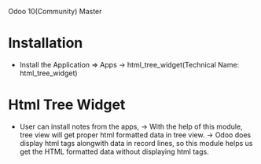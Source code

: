 Odoo 10(Community) Master

Installation 
============
* Install the Application => Apps -> html_tree_widget(Technical Name: html_tree_widget)

Html Tree Widget
================
* User can install notes from the apps,
	-> With the help of this module, tree view will get proper html formatted data in tree view.
	-> Odoo does display html tags alongwith data in record lines, so this module helps us get the HTML formatted data without displaying html tags.
